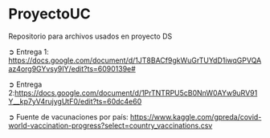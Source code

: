 # ProyectoUC
Repositorio para archivos usados en proyecto DS 

➲ Entrega 1: https://docs.google.com/document/d/1JT8BACf9gkWuGrTUYdD1iwqGPVQAaz4org9GYvsy9IY/edit?ts=6090139e#

➲ Entrega 2:https://docs.google.com/document/d/1PrTNTRPU5cB0NnW0AYw9uRV91Y__kp7yV4rujygUtF0/edit?ts=60dc4e60

➲ Fuente de vacunaciones por país: https://www.kaggle.com/gpreda/covid-world-vaccination-progress?select=country_vaccinations.csv
